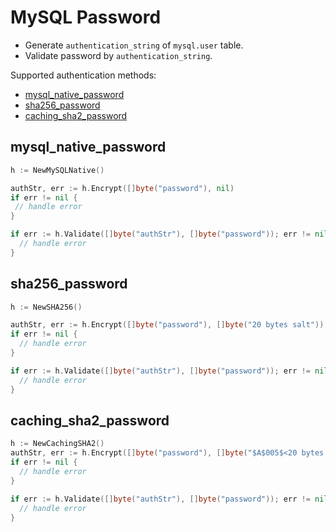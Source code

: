 # MySQL Password

- Generate `authentication_string` of `mysql.user` table.
- Validate password by `authentication_string`.

Supported  authentication methods:

- [mysql_native_password](#mysql_native_password)
- [sha256_password](#sha256_password)
- [caching_sha2_password](#caching_sha2_password)

## mysql_native_password

```go
h := NewMySQLNative()

authStr, err := h.Encrypt([]byte("password"), nil)
if err != nil {
 // handle error
}

if err := h.Validate([]byte("authStr"), []byte("password")); err != nil {
  // handle error
}
```

## sha256_password

```go
h := NewSHA256()

authStr, err := h.Encrypt([]byte("password"), []byte("20 bytes salt"))
if err != nil {
  // handle error
}

if err := h.Validate([]byte("authStr"), []byte("password")); err != nil {
  // handle error
}
```

## caching_sha2_password

```go
h := NewCachingSHA2()
authStr, err := h.Encrypt([]byte("password"), []byte("$A$005$<20 bytes salt>"))
if err != nil {
  // handle error
}

if err := h.Validate([]byte("authStr"), []byte("password")); err != nil {
  // handle error
}
```

